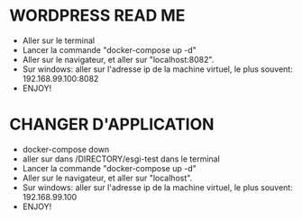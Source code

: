 # WORDPRESS READ ME
* Aller sur le terminal
* Lancer la commande "docker-compose up -d"
* Aller sur le navigateur, et aller sur "localhost:8082".
* Sur windows: aller sur l'adresse ip de la machine virtuel, le plus souvent: 192.168.99.100:8082
* ENJOY!

# CHANGER D'APPLICATION
* docker-compose down
* aller sur dans /DIRECTORY/esgi-test dans le terminal
* Lancer la commande "docker-compose up -d"
* Aller sur le navigateur, et aller sur "localhost".
* Sur windows: aller sur l'adresse ip de la machine virtuel, le plus souvent: 192.168.99.100
* ENJOY!
